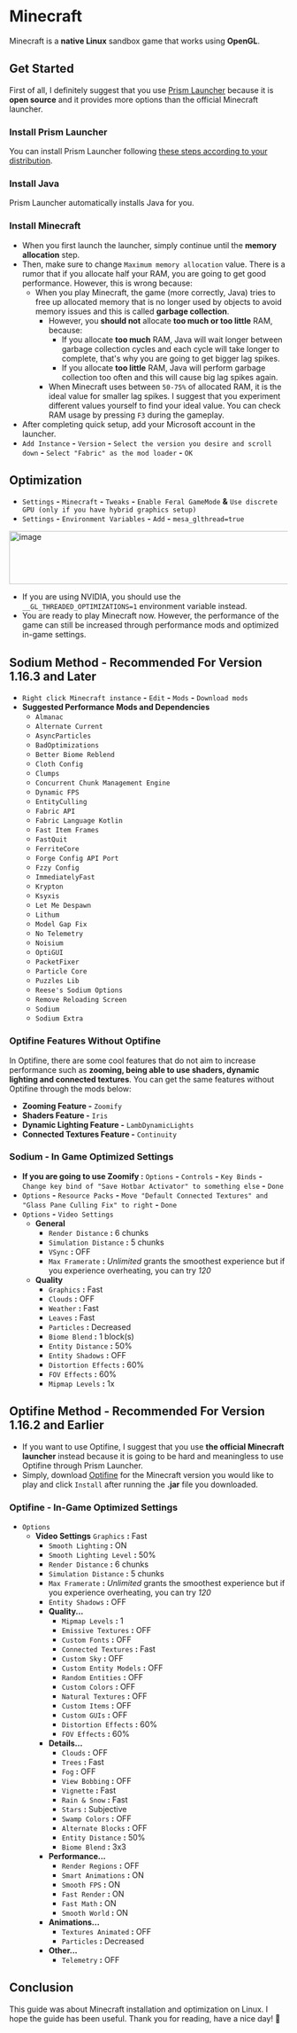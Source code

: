 # Minecraft
Minecraft is a **native Linux** sandbox game that works using **OpenGL**.
## Get Started
First of all, I definitely suggest that you use [Prism Launcher](https://github.com/PrismLauncher/PrismLauncher) because it is **open source** and it provides more options than the official Minecraft launcher.
### Install Prism Launcher
You can install Prism Launcher following [these steps according to your distribution](https://prismlauncher.org/download/?from=button).
### Install Java
Prism Launcher automatically installs Java for you.
### Install Minecraft
- When you first launch the launcher, simply continue until the **memory allocation** step.
- Then, make sure to change `Maximum memory allocation` value. There is a rumor that if you allocate half your RAM, you are going to get good performance. However, this is wrong because:
  - When you play Minecraft, the game (more correctly, Java) tries to free up allocated memory that is no longer used by objects to avoid memory issues and this is called **garbage collection**.
    - However, you **should not** allocate **too much or too little** RAM, because:
      - If you allocate **too much** RAM, Java will wait longer between garbage collection cycles and each cycle will take longer to complete, that's why you are going to get bigger lag spikes.
      - If you allocate **too little** RAM, Java will perform garbage collection too often and this will cause big lag spikes again.
    - When Minecraft uses between `50-75%` of allocated RAM, it is the ideal value for smaller lag spikes. I suggest that you experiment different values yourself to find your ideal value. You can check RAM usage by pressing `F3` during the gameplay.
- After completing quick setup, add your Microsoft account in the launcher.
- `Add Instance` **-** `Version` **-** `Select the version you desire and scroll down` **-** `Select "Fabric" as the mod loader` **-** `OK`
## Optimization
- `Settings` **-** `Minecraft` **-** `Tweaks` **-** `Enable Feral GameMode` **&** `Use discrete GPU (only if you have hybrid graphics setup)`
- `Settings` **-** `Environment Variables` **-** `Add` **-** `mesa_glthread=true`
<img width="731" height="96" alt="image" src="https://github.com/user-attachments/assets/3cd34257-d1cf-4509-8967-d8499e61318a" />

- If you are using NVIDIA, you should use the `__GL_THREADED_OPTIMIZATIONS=1` environment variable instead.
- You are ready to play Minecraft now. However, the performance of the game can still be increased through performance mods and optimized in-game settings.
## Sodium Method - Recommended For Version 1.16.3 and Later
- `Right click Minecraft instance` **-** `Edit` **-** `Mods` **-** `Download mods`
- **Suggested Performance Mods and Dependencies**
  - `Almanac`
  - `Alternate Current`
  - `AsyncParticles`
  - `BadOptimizations`
  - `Better Biome Reblend`
  - `Cloth Config`
  - `Clumps`
  - `Concurrent Chunk Management Engine`
  - `Dynamic FPS`
  - `EntityCulling`
  - `Fabric API`
  - `Fabric Language Kotlin`
  - `Fast Item Frames`
  - `FastQuit`
  - `FerriteCore`
  - `Forge Config API Port`
  - `Fzzy Config`
  - `ImmediatelyFast`
  - `Krypton`
  - `Ksyxis`
  - `Let Me Despawn`
  - `Lithum`
  - `Model Gap Fix`
  - `No Telemetry`
  - `Noisium`
  - `OptiGUI`
  - `PacketFixer`
  - `Particle Core`
  - `Puzzles Lib`
  - `Reese's Sodium Options`
  - `Remove Reloading Screen`
  - `Sodium`
  - `Sodium Extra`
### Optifine Features Without Optifine
In Optifine, there are some cool features that do not aim to increase performance such as **zooming, being able to use shaders, dynamic lighting and connected textures**. You can get the same features without Optifine through the mods below:
- **Zooming Feature -** `Zoomify`
- **Shaders Feature -** `Iris`
- **Dynamic Lighting Feature -** `LambDynamicLights`
- **Connected Textures Feature -** `Continuity`
### Sodium - In Game Optimized Settings
- **If you are going to use Zoomify :** `Options` **-** `Controls` **-** `Key Binds` **-** `Change key bind of "Save Hotbar Activator" to something else` **-** `Done`
- `Options` **-** `Resource Packs` **-** `Move "Default Connected Textures" and "Glass Pane Culling Fix" to right` **-** `Done`
- `Options` **-** `Video Settings`
  - **General**
    - `Render Distance` **:** 6 chunks
    - `Simulation Distance` **:** 5 chunks
    - `VSync` **:** OFF
    - `Max Framerate` **:** *Unlimited* grants the smoothest experience but if you experience overheating, you can try *120*
  - **Quality**
    - `Graphics` **:** Fast
    - `Clouds` **:** OFF
    - `Weather` **:** Fast
    - `Leaves` **:** Fast
    - `Particles` **:** Decreased
    - `Biome Blend` **:** 1 block(s)
    - `Entity Distance` **:** 50%
    - `Entity Shadows` **:** OFF
    - `Distortion Effects` **:** 60%
    - `FOV Effects` **:** 60%
    - `Mipmap Levels` **:** 1x
## Optifine Method - Recommended For Version 1.16.2 and Earlier
- If you want to use Optifine, I suggest that you use **the official Minecraft launcher** instead because it is going to be hard and meaningless to use Optifine through Prism Launcher.
- Simply, download [Optifine](https://optifine.net/downloads) for the Minecraft version you would like to play and click `Install` after running the **.jar** file you downloaded.
### Optifine - In-Game Optimized Settings
- `Options`
  - **Video Settings**
    `Graphics` **:** Fast
    - `Smooth Lighting` **:** ON
    - `Smooth Lighting Level` **:** 50%
    - `Render Distance` **:** 6 chunks
    - `Simulation Distance` **:** 5 chunks
    - `Max Framerate` **:** *Unlimited* grants the smoothest experience but if you experience overheating, you can try *120*
    - `Entity Shadows` **:** OFF
    - **Quality...**
      - `Mipmap Levels` **:** 1
      - `Emissive Textures` **:** OFF
      - `Custom Fonts` **:** OFF
      - `Connected Textures` **:** Fast
      - `Custom Sky` **:** OFF
      - `Custom Entity Models` **:** OFF
      - `Random Entities` **:** OFF
      - `Custom Colors` **:** OFF
      - `Natural Textures` **:** OFF
      - `Custom Items` **:** OFF
      - `Custom GUIs` **:** OFF
      - `Distortion Effects` **:** 60%
      - `FOV Effects` **:** 60%
    - **Details...**
      - `Clouds` **:** OFF
      - `Trees` **:** Fast
      - `Fog` **:** OFF
      - `View Bobbing` **:** OFF
      - `Vignette` **:** Fast
      - `Rain & Snow` **:** Fast
      - `Stars` **:** Subjective
      - `Swamp Colors` **:** OFF
      - `Alternate Blocks` **:** OFF
      - `Entity Distance` **:** 50%
      - `Biome Blend` **:** 3x3
    - **Performance...**
      - `Render Regions` **:** OFF
      - `Smart Animations` **:** ON
      - `Smooth FPS` **:** ON
      - `Fast Render` **:** ON
      - `Fast Math` **:** ON
      - `Smooth World` **:** ON
    - **Animations...**
      - `Textures Animated` **:** OFF
      - `Particles` **:** Decreased
    - **Other...**
      - `Telemetry` **:** OFF
## Conclusion
This guide was about Minecraft installation and optimization on Linux. I hope the guide has been useful. Thank you for reading, have a nice day! 🐧

